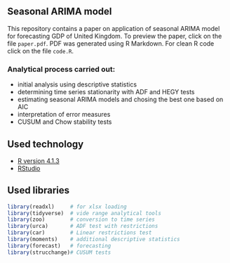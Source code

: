 ## Seasonal ARIMA model
This repository contains a paper on application of seasonal ARIMA model for forecasting GDP of United Kingdom. To preview the paper, click on the file `paper.pdf`. PDF was generated using R Markdown. For clean R code click on the file `code.R`.

### Analytical process carried out:
- initial analysis using descriptive statistics
- determining time series stationarity with ADF and HEGY tests
- estimating seasonal ARIMA models and chosing the best one based on AIC
- interpretation of error measures
- CUSUM and Chow stability tests

## Used technology
- [R version 4.1.3](https://cran.r-project.org/src/base/R-4/)
- [RStudio](https://www.rstudio.com/)

## Used libraries
```r
library(readxl)     # for xlsx loading
library(tidyverse)  # vide range analytical tools
library(zoo)        # conversion to time series
library(urca)       # ADF test with restrictions
library(car)        # Linear restrictions test
library(moments)    # additional descriptive statistics 
library(forecast)   # forecasting
library(strucchange)# CUSUM tests
```
